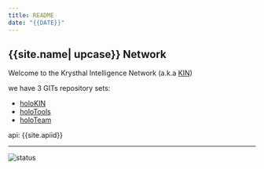 ```yaml
---
title: README
date: "{{DATE}}"
---
```

## {{site.name| upcase}} Network

Welcome to the Krysthal Intelligence Network (a.k.a [KIN])

we have 3 GITs repository sets:

* [holoKIN](https://github.com/holoKin)
* [holoTools](https://github.com/holoTools)
* [holoTeam](https://github.com/holoTeam)

api: {{site.apiid}}


[KIN]: {{site.search}}=%23KIN


____
![status](https://www.repostatus.org/badges/latest/moved.svg)
